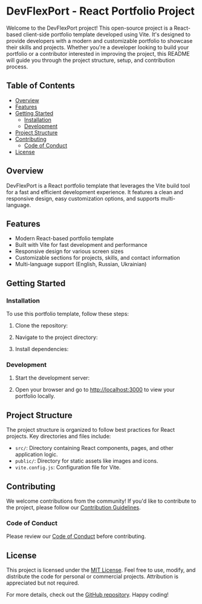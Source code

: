 # DevFlexPort - React Portfolio Project

Welcome to the DevFlexPort project! This open-source project is a React-based client-side portfolio template developed using Vite. It's designed to provide developers with a modern and customizable portfolio to showcase their skills and projects. Whether you're a developer looking to build your portfolio or a contributor interested in improving the project, this README will guide you through the project structure, setup, and contribution process.

## Table of Contents

- [Overview](#overview)
- [Features](#features)
- [Getting Started](#getting-started)
  - [Installation](#installation)
  - [Development](#development)
- [Project Structure](#project-structure)
- [Contributing](#contributing)
  - [Code of Conduct](#code-of-conduct)
- [License](#license)

## Overview

DevFlexPort is a React portfolio template that leverages the Vite build tool for a fast and efficient development experience. It features a clean and responsive design, easy customization options, and supports multi-language.

## Features

- Modern React-based portfolio template
- Built with Vite for fast development and performance
- Responsive design for various screen sizes
- Customizable sections for projects, skills, and contact information
- Multi-language support (English, Russian, Ukrainian)

## Getting Started

### Installation

To use this portfolio template, follow these steps:

1. Clone the repository:

2. Navigate to the project directory:


3. Install dependencies:


### Development

1. Start the development server:


2. Open your browser and go to [http://localhost:3000](http://localhost:3000) to view your portfolio locally.

## Project Structure

The project structure is organized to follow best practices for React projects. Key directories and files include:

- `src/`: Directory containing React components, pages, and other application logic.
- `public/`: Directory for static assets like images and icons.
- `vite.config.js`: Configuration file for Vite.

## Contributing

We welcome contributions from the community! If you'd like to contribute to the project, please follow our [Contribution Guidelines](CONTRIBUTING.md).

### Code of Conduct

Please review our [Code of Conduct](CODE_OF_CONDUCT.md) before contributing.

## License

This project is licensed under the [MIT License](LICENSE). Feel free to use, modify, and distribute the code for personal or commercial projects. Attribution is appreciated but not required.

For more details, check out the [GitHub repository](https://github.com/Hunter-420/DevFlexPort). Happy coding!





